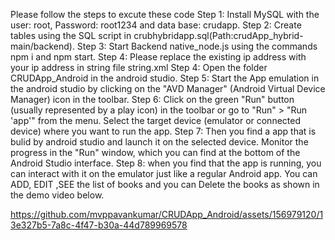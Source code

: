 Please follow the steps to excute these code
Step 1: Install MySQL with the user: root, Password: root1234 and data base: crudapp.
Step 2: Create tables using the SQL script in crubhybridapp.sql(Path:crudApp_hybrid-main/backend).
Step 3: Start Backend native_node.js using the commands npm i and npm start.
Step 4: Please replace the existing ip address with your ip address in string file string.xml
Step 4: Open the folder CRUDApp_Android in the android studio.
Step 5: Start the App emulation in the android studio by clicking on the "AVD Manager" (Android Virtual Device Manager) icon in the toolbar.
Step 6: Click on the green "Run" button (usually represented by a play icon) in the toolbar or go to "Run" > "Run 'app'" from the menu.
        Select the target device (emulator or connected device) where you want to run the app.
Step 7: Then you find a app that is bulid by android studio and launch it on the selected device. Monitor the progress in the "Run" window, which you can 
        find at the bottom of the Android Studio interface.
Step 8: when you find that the app is running, you can interact with it on the emulator just like a regular Android app. You can ADD, EDIT ,SEE the list 
       of books and you can Delete  the books as shown in the demo video below.     





https://github.com/mvppavankumar/CRUDApp_Android/assets/156979120/13e327b5-7a8c-4f47-b30a-44d789969578

